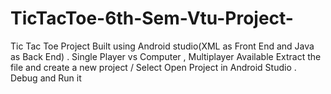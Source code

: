 # TicTacToe-6th-Sem-Vtu-Project-
Tic Tac Toe Project Built using Android studio(XML as Front End and Java as Back End) . Single Player vs Computer , Multiplayer Available 
Extract the file and create a new project / Select Open Project in Android Studio . Debug and Run it 
